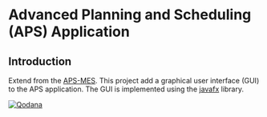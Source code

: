 # Advanced Planning and Scheduling (APS) Application

## Introduction

Extend from the [APS-MES](https://github.com/RPIFisherman/APS-MES). This project add a graphical user interface (GUI) to the APS application. The GUI is implemented using the [javafx](https://openjfx.io/) library.

[//]: # (This project is an implementation of an APS application that uses the [Gurobi]&#40;https://www.gurobi.com/&#41; optimization solver to solve the scheduling problem. The application is designed to be used by a manufacturing company to schedule the production of products in a way that maximizes the company's profit while meeting customer demand and respecting production constraints)

[![Qodana](https://github.com/RPIFisherman/APS-app/actions/workflows/qodana_code_quality.yml/badge.svg)](https://github.com/RPIFisherman/APS-app/actions/workflows/qodana_code_quality.yml)